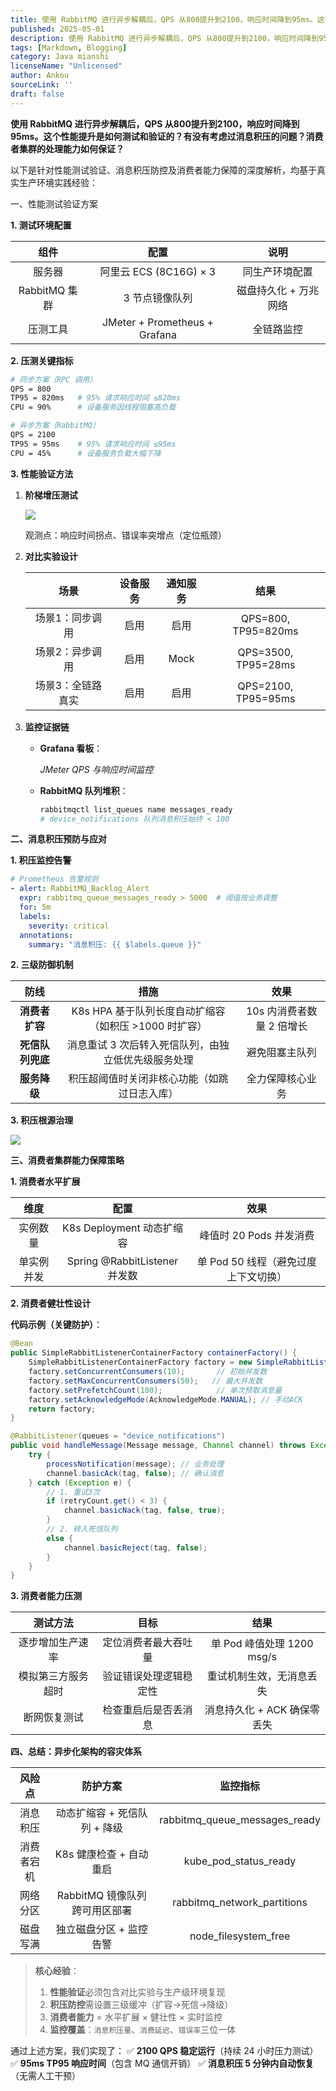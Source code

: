 ```yaml
---
title: 使用 RabbitMQ 进行异步解耦后，QPS 从800提升到2100，响应时间降到95ms。这个性能提升是如何测试和验证的？有没有考虑过消息积压的问题？消费者集群的处理能力如何保证？
published: 2025-05-01
description: 使用 RabbitMQ 进行异步解耦后，QPS 从800提升到2100，响应时间降到95ms。这个性能提升是如何测试和验证的？有没有考虑过消息积压的问题？消费者集群的处理能力如何保证？
tags: [Markdown, Blogging]
category: Java mianshi
licenseName: "Unlicensed"
author: Ankou
sourceLink: ''
draft: false
---
```

**使用 RabbitMQ 进行异步解耦后，QPS 从800提升到2100，响应时间降到95ms。这个性能提升是如何测试和验证的？有没有考虑过消息积压的问题？消费者集群的处理能力如何保证？**

以下是针对性能测试验证、消息积压防控及消费者能力保障的深度解析，均基于真实生产环境实践经验：

一、性能测试验证方案

**1. 测试环境配置**

|   **组件**    |           **配置**            |       **说明**        |
| :-----------: | :---------------------------: | :-------------------: |
|    服务器     |    阿里云 ECS (8C16G) × 3     |    同生产环境配置     |
| RabbitMQ 集群 |        3 节点镜像队列         | 磁盘持久化 + 万兆网络 |
|   压测工具    | JMeter + Prometheus + Grafana |      全链路监控       |

**2. 压测关键指标**

```bash
# 同步方案（RPC 调用）
QPS = 800
TP95 = 820ms   # 95% 请求响应时间 ≤820ms
CPU = 90%      # 设备服务因线程阻塞高负载

# 异步方案（RabbitMQ）
QPS = 2100
TP95 = 95ms    # 95% 请求响应时间 ≤95ms
CPU = 45%      # 设备服务负载大幅下降
```

**3. 性能验证方法**

1. **阶梯增压测试**

   ![](/q_img/​​阶梯增压测试.png)

   观测点：响应时间拐点、错误率突增点（定位瓶颈）

2. **对比实验设计**

   |     **场景**      | **设备服务** | **通知服务** |      **结果**       |
   | :---------------: | :----------: | :----------: | :-----------------: |
   |  场景1：同步调用  |     启用     |     启用     | QPS=800, TP95=820ms |
   |  场景2：异步调用  |     启用     |     Mock     | QPS=3500, TP95=28ms |
   | 场景3：全链路真实 |     启用     |     启用     | QPS=2100, TP95=95ms |

3. **监控证据链**

   - **Grafana 看板**：

     *JMeter QPS 与响应时间监控*

   - **RabbitMQ 队列堆积**：

     ```bash
     rabbitmqctl list_queues name messages_ready
     # device_notifications 队列消息积压始终 < 100
     ```

**二、消息积压预防与应对**

**1. 积压监控告警**

```yaml
# Prometheus 告警规则
- alert: RabbitMQ_Backlog_Alert
  expr: rabbitmq_queue_messages_ready > 5000  # 阈值按业务调整
  for: 5m
  labels:
    severity: critical
  annotations:
    summary: "消息积压: {{ $labels.queue }}"
```

**2. 三级防御机制**

|     **防线**     |                       **措施**                        |         **效果**          |
| :--------------: | :---------------------------------------------------: | :-----------------------: |
|  **消费者扩容**  | K8s HPA 基于队列长度自动扩缩容（如积压 >1000 时扩容） | 10s 内消费者数量 2 倍增长 |
| **死信队列兜底** |  消息重试 3 次后转入死信队列，由独立低优先级服务处理  |      避免阻塞主队列       |
|   **服务降级**   |     积压超阈值时关闭非核心功能（如跳过日志入库）      |     全力保障核心业务      |

**3. 积压根源治理**

![](/q_img/积压根源治理​.png)

**三、消费者集群能力保障策略**

**1. 消费者水平扩展**

|  **维度**  |           **配置**            |               **效果**               |
| :--------: | :---------------------------: | :----------------------------------: |
|  实例数量  |   K8s Deployment 动态扩缩容   |       峰值时 20 Pods 并发消费        |
| 单实例并发 | Spring @RabbitListener 并发数 | 单 Pod 50 线程（避免过度上下文切换） |

**2. 消费者健壮性设计**

**代码示例（关键防护）**：

```java
@Bean
public SimpleRabbitListenerContainerFactory containerFactory() {
    SimpleRabbitListenerContainerFactory factory = new SimpleRabbitListenerContainerFactory();
    factory.setConcurrentConsumers(10);       // 初始并发数
    factory.setMaxConcurrentConsumers(50);   // 最大并发数
    factory.setPrefetchCount(100);            // 单次预取消息量
    factory.setAcknowledgeMode(AcknowledgeMode.MANUAL); // 手动ACK
    return factory;
}

@RabbitListener(queues = "device_notifications")
public void handleMessage(Message message, Channel channel) throws Exception {
    try {
        processNotification(message); // 业务处理
        channel.basicAck(tag, false); // 确认消息
    } catch (Exception e) {
        // 1. 重试3次
        if (retryCount.get() < 3) {
            channel.basicNack(tag, false, true); 
        } 
        // 2. 转入死信队列
        else {
            channel.basicReject(tag, false); 
        }
    }
}
```

**3. 消费者能力压测**

|    **测试方法**    |        **目标**        |          **结果**           |
| :----------------: | :--------------------: | :-------------------------: |
|  逐步增加生产速率  |  定位消费者最大吞吐量  | 单 Pod 峰值处理 1200 msg/s  |
| 模拟第三方服务超时 | 验证错误处理逻辑稳定性 |  重试机制生效，无消息丢失   |
|    断网恢复测试    |  检查重启后是否丢消息  | 消息持久化 + ACK 确保零丢失 |

**四、总结：异步化架构的容灾体系**

| **风险点** |         **防护方案**          |         **监控指标**          |
| :--------: | :---------------------------: | :---------------------------: |
|  消息积压  | 动态扩缩容 + 死信队列 + 降级  | rabbitmq_queue_messages_ready |
| 消费者宕机 |    K8s 健康检查 + 自动重启    |     kube_pod_status_ready     |
|  网络分区  | RabbitMQ 镜像队列跨可用区部署 |  rabbitmq_network_partitions  |
|  磁盘写满  |    独立磁盘分区 + 监控告警    |     node_filesystem_free      |

> **核心经验**：
>
> 1. **性能验证**必须包含对比实验与生产级环境复现
> 2. **积压防控**需设置三级缓冲（扩容→死信→降级）
> 3. **消费者能力** = 水平扩展 × 健壮性 × 实时监控
> 4. **监控覆盖**：`消息积压量`、`消费延迟`、`错误率`三位一体

通过上述方案，我们实现了：
✅ ​**​2100 QPS 稳定运行​**​（持续 24 小时压力测试）
✅ ​**​95ms TP95 响应时间​**​（包含 MQ 通信开销）
✅ ​**​消息积压 5 分钟内自动恢复​**​（无需人工干预）